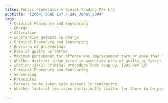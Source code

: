 ```yaml
---
title: Public Prosecutor v Sinsar Trading Pte Ltd 
subtitle: "[2004] SGHC 137 / 24\_June\_2004"
tags:
  - Criminal Procedure and Sentencing
  - Charge
  - Alteration
  - Substantive defects in charge
  - Criminal Procedure and Sentencing
  - Revision of proceedings
  - Plea of guilty by letter
  - Maximum punishment for offence was imprisonment term of more than three months
  - Whether district judge erred in accepting plea of guilty by letter
  - Section 137(2) Criminal Procedure Code (Cap 68, 1985 Rev Ed)
  - Criminal Procedure and Sentencing
  - Sentencing
  - Principles
  - Factors to be taken into account in sentencing
  - Whether facts of two cases sufficiently similar for there to be parity in sentencing

---
```


